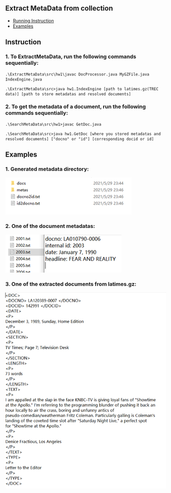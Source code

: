 ## Extract MetaData from collection

* [Running Instruction](#instruction)
* [Examples](#examples)

## Instruction

### 1. To ExtractMetaData, run the following commands sequentially:
```
.\ExtractMetaData\src\hw1\javac DocProcessor.java MyGZFile.java IndexEngine.java
```
```
.\ExtractMetaData\src>java hw1.IndexEngine [path to latimes.gz(TREC data)] [path to store metadatas and resolved documents]
```

### 2. To get the metadata of a document, run the following commands sequentially:
```
.\SearchMetaData\src\hw1>javac GetDoc.java
```

```
.\SearchMetaData\src>java hw1.GetDoc [where you stored metadatas and resolved documents] ["docno" or "id"] [corresponding docid or id]
```

## Examples 
### 1. Generated metadata directory:
![directory_structure](./img/metadata_directory.png)

### 2. One of the document metadatas:
![metadata](./img/metadata.png)

### 3. One of the extracted documents from latimes.gz:
![doc](./img/document.png)